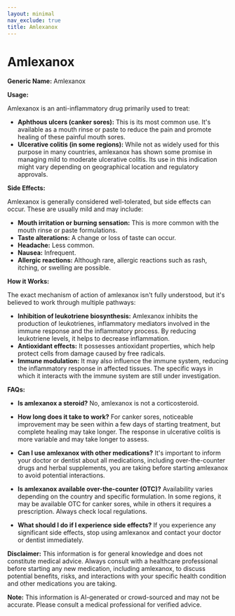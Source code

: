```yaml
---
layout: minimal
nav_exclude: true
title: Amlexanox
---
```


# Amlexanox

**Generic Name:** Amlexanox

**Usage:**

Amlexanox is an anti-inflammatory drug primarily used to treat:

* **Aphthous ulcers (canker sores):** This is its most common use.  It's available as a mouth rinse or paste to reduce the pain and promote healing of these painful mouth sores.
* **Ulcerative colitis (in some regions):** While not as widely used for this purpose in many countries, amlexanox has shown some promise in managing mild to moderate ulcerative colitis. Its use in this indication might vary depending on geographical location and regulatory approvals.

**Side Effects:**

Amlexanox is generally considered well-tolerated, but side effects can occur.  These are usually mild and may include:

* **Mouth irritation or burning sensation:** This is more common with the mouth rinse or paste formulations.
* **Taste alterations:**  A change or loss of taste can occur.
* **Headache:**  Less common.
* **Nausea:** Infrequent.
* **Allergic reactions:** Although rare, allergic reactions such as rash, itching, or swelling are possible.


**How it Works:**

The exact mechanism of action of amlexanox isn't fully understood, but it's believed to work through multiple pathways:

* **Inhibition of leukotriene biosynthesis:** Amlexanox inhibits the production of leukotrienes, inflammatory mediators involved in the immune response and the inflammatory process.  By reducing leukotriene levels, it helps to decrease inflammation.
* **Antioxidant effects:** It possesses antioxidant properties, which help protect cells from damage caused by free radicals.
* **Immune modulation:** It may also influence the immune system, reducing the inflammatory response in affected tissues.  The specific ways in which it interacts with the immune system are still under investigation.


**FAQs:**

* **Is amlexanox a steroid?** No, amlexanox is not a corticosteroid.

* **How long does it take to work?**  For canker sores, noticeable improvement may be seen within a few days of starting treatment, but complete healing may take longer.  The response in ulcerative colitis is more variable and may take longer to assess.

* **Can I use amlexanox with other medications?**  It's important to inform your doctor or dentist about all medications, including over-the-counter drugs and herbal supplements, you are taking before starting amlexanox to avoid potential interactions.

* **Is amlexanox available over-the-counter (OTC)?**  Availability varies depending on the country and specific formulation. In some regions, it may be available OTC for canker sores, while in others it requires a prescription.  Always check local regulations.

* **What should I do if I experience side effects?** If you experience any significant side effects, stop using amlexanox and contact your doctor or dentist immediately.


**Disclaimer:** This information is for general knowledge and does not constitute medical advice.  Always consult with a healthcare professional before starting any new medication, including amlexanox, to discuss potential benefits, risks, and interactions with your specific health condition and other medications you are taking.


**Note:** This information is AI-generated or crowd-sourced and may not be accurate. Please consult a medical professional for verified advice.